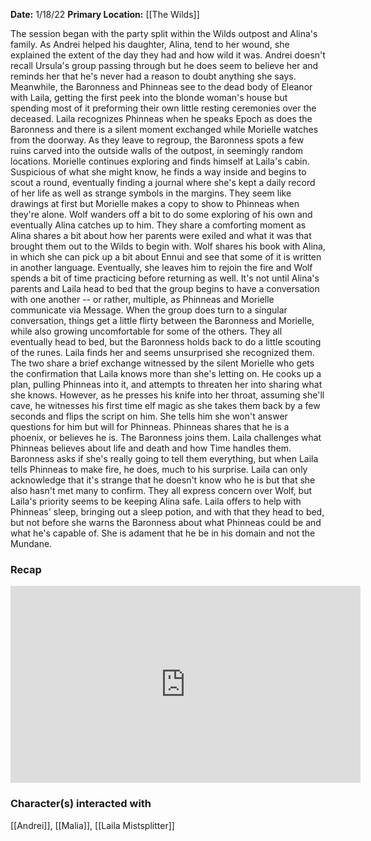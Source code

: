 **Date:** 1/18/22
**Primary Location:** [[The Wilds]]

The session began with the party split within the Wilds outpost and Alina's family. As Andrei helped his daughter, Alina, tend to her wound, she explained the extent of the day they had and how wild it was. Andrei doesn't recall Ursula's group passing through but he does seem to believe her and reminds her that he's never had a reason to doubt anything she says. Meanwhile, the Baronness and Phinneas see to the dead body of Eleanor with Laila, getting the first peek into the blonde woman's house but spending most of it preforming their own little resting ceremonies over the deceased. Laila recognizes Phinneas when he speaks Epoch as does the Baronness and there is a silent moment exchanged while Morielle watches from the doorway. As they leave to regroup, the Baronness spots a few ruins carved into the outside walls of the outpost, in seemingly random locations. Morielle continues exploring and finds himself at Laila's cabin. Suspicious of what she might know, he finds a way inside and begins to scout a round, eventually finding a journal where she's kept a daily record of her life as well as strange symbols in the margins. They seem like drawings at first but Morielle makes a copy to show to Phinneas when they're alone. Wolf wanders off a bit to do some exploring of his own and eventually Alina catches up to him. They share a comforting moment as Alina shares a bit about how her parents were exiled and what it was that brought them out to the Wilds to begin with. Wolf shares his book with Alina, in which she can pick up a bit about Ennui and see that some of it is written in another language. Eventually, she leaves him to rejoin the fire and Wolf spends a bit of time practicing before returning as well. It's not until Alina's parents and Laila head to bed that the group begins to have a conversation with one another -- or rather, multiple, as Phinneas and Morielle communicate via Message. When the group does turn to a singular conversation, things get a little flirty between the Baronness and Morielle, while also growing uncomfortable for some of the others. They all eventually head to bed, but the Baronness holds back to do a little scouting of the runes. Laila finds her and seems unsurprised she recognized them. The two share a brief exchange witnessed by the silent Morielle who gets the confirmation that Laila knows more than she's letting on. He cooks up a plan, pulling Phinneas into it, and attempts to threaten her into sharing what she knows. However, as he presses his knife into her throat, assuming she'll cave, he witnesses his first time elf magic as she takes them back by a few seconds and flips the script on him. She tells him she won't answer questions for him but will for Phinneas. Phinneas shares that he is a phoenix, or believes he is. The Baronness joins them. Laila challenges what Phinneas believes about life and death and how Time handles them. Baronness asks if she's really going to tell them everything, but when Laila tells Phinneas to make fire, he does, much to his surprise. Laila can only acknowledge that it's strange that he doesn't know who he is but that she also hasn't met many to confirm. They all express concern over Wolf, but Laila's priority seems to be keeping Alina safe. Laila offers to help with Phinneas' sleep, bringing out a sleep potion, and with that they head to bed, but not before she warns the Baronness about what Phinneas could be and what he's capable of. She is adament that he be in his domain and not the Mundane. 

### Recap

<iframe width="560" height="315" src="https://www.youtube.com/embed/wkUwteXdzE8" title="YouTube video player" frameborder="0" allow="accelerometer; autoplay; clipboard-write; encrypted-media; gyroscope; picture-in-picture; web-share" allowfullscreen></iframe>

### Character(s) interacted with

[[Andrei]], [[Malia]], [[Laila Mistsplitter]]
